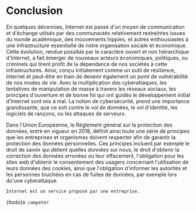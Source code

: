 # Conclusion

En quelques décennies, Internet est passé d'un moyen de communication et
d'échange utilsés par des communautés relativement restreintes issues du monde
académique, des mouvements hippies, et autres enthousiastes à une
infrastructure essentielle de notre organisation sociale et économique. Cette
évolution, rendue possible par le caractère ouvert et non hiérarchique
d'Internet, a fait émerger de nouveaux acteurs économiques, politiques,
ou criminels qui tirent profit de la dépendance de nos sociétés à cette
infrastructures. Ainsi, conçu initialement comme un outil de
résilience, Internet et peut-être en train de devenir également un point
de vulnérabilité de nos modes de vie. Avec la multiplication des cyberattaques, 
les tentatives de manipulation de masse à travers les réseaux sociaux,
les principes d'ouverture et de bonne foi qui ont guidés le développement
initial d'Internet sont mis à mal. La notion de cybersécurité, prend une
importance grandissante, que ce soit contre le vol de données,
le vol d'identité, les logiciels de rançons, ou les attaques de serveurs. 

Dans l'Union Européenne, le Réglement général sur la protection des données,
entré en vigueur en 2018, définit ainsi toute une série de principes que les
entreprises et organismes doivent respecter afin de garantir la protection des
données personnelles. Ces principes incluent par exemple le droit de savoir qui
détient quelles données sur nous, le droit d'obtenir la correction des données
erronées ou leur effacement, l'obligation pour les sites web d'obtenir le
consentement des usagers concernant l'utilisation de leurs données des
cookies, ainsi que l'obligation d'informer les autorités et les personnes
touchées en cas de fuites de données, par exemple lors du'une cyberattaque. 




```{eval}
Internet est un service proposé par une entreprise. 

```

{itodo}`A compéter`
